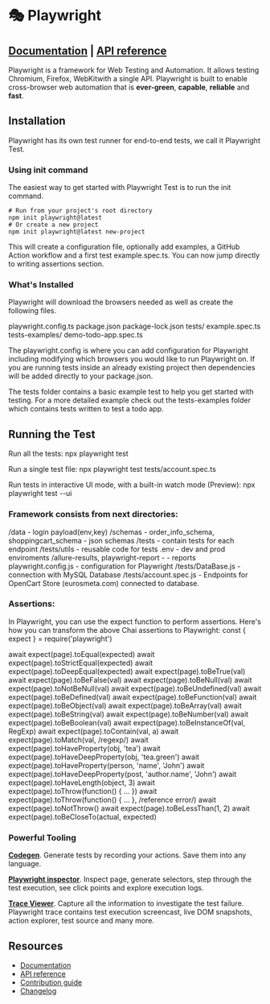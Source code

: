 # 🎭 Playwright


## [Documentation](https://playwright.dev) | [API reference](https://playwright.dev/docs/api/class-playwright)

Playwright is a framework for Web Testing and Automation. It allows testing Chromium, Firefox, WebKitwith a single API. Playwright is built to enable cross-browser web automation that is **ever-green**, **capable**, **reliable** and **fast**.

## Installation

Playwright has its own test runner for end-to-end tests, we call it Playwright Test.

### Using init command

The easiest way to get started with Playwright Test is to run the init command.

```Shell
# Run from your project's root directory
npm init playwright@latest
# Or create a new project
npm init playwright@latest new-project
```

This will create a configuration file, optionally add examples, a GitHub Action workflow and a first test example.spec.ts. You can now jump directly to writing assertions section.

### What's Installed

Playwright will download the browsers needed as well as create the following files.

playwright.config.ts
package.json
package-lock.json
tests/
  example.spec.ts
tests-examples/
  demo-todo-app.spec.ts

The playwright.config is where you can add configuration for Playwright including modifying which browsers you would like to run Playwright on. If you are running tests inside an already existing project then dependencies will be added directly to your package.json.

The tests folder contains a basic example test to help you get started with testing. For a more detailed example check out the tests-examples folder which contains tests written to test a todo app.


## Running the Test
Run all the tests:   npx playwright test

Run a single test file: npx playwright test tests/account.spec.ts

Run tests in interactive UI mode, with a built-in watch mode (Preview): npx playwright test --ui

### Framework consists from next directories:
/data - login payload(env,key)
/schemas - order_info_schema, shoppingcart_schema - json schemas
/tests - contain tests for each endpoint
/tests/utils - reusable code for tests
.env - dev and prod enviroments
/allure-results, playwright-report - - reports
playwright.config.js - configuration for Playwright
/tests/DataBase.js - connection with MySQL Database
/tests/account.spec.js - Endpoints for OpenCart Store (eurosmeta.com) connected to database.

### Assertions:
In Playwright, you can use the expect function to perform assertions. Here's how you can transform the above Chai assertions to Playwright:
const { expect } = require('playwright')

await expect(page).toEqual(expected)
await expect(page).toStrictEqual(expected)
await expect(page).toDeepEqual(expected)
await expect(page).toBeTrue(val)
await expect(page).toBeFalse(val)
await expect(page).toBeNull(val)
await expect(page).toNotBeNull(val)
await expect(page).toBeUndefined(val)
await expect(page).toBeDefined(val)
await expect(page).toBeFunction(val)
await expect(page).toBeObject(val)
await expect(page).toBeArray(val)
await expect(page).toBeString(val)
await expect(page).toBeNumber(val)
await expect(page).toBeBoolean(val)
await expect(page).toBeInstanceOf(val, RegExp)
await expect(page).toContain(val, a)
await expect(page).toMatch(val, /regexp/)
await expect(page).toHaveProperty(obj, 'tea')
await expect(page).toHaveDeepProperty(obj, 'tea.green')
await expect(page).toHaveProperty(person, 'name', 'John')
await expect(page).toHaveDeepProperty(post, 'author.name', 'John')
await expect(page).toHaveLength(object, 3)
await expect(page).toThrow(function() { ... })
await expect(page).toThrow(function() { ... }, /reference error/)
await expect(page).toNotThrow()
await expect(page).toBeLessThan(1, 2)
await expect(page).toBeCloseTo(actual, expected)



### Powerful Tooling

**[Codegen](https://playwright.dev/docs/codegen)**. Generate tests by recording your actions. Save them into any language.

**[Playwright inspector](https://playwright.dev/docs/inspector)**. Inspect page, generate selectors, step through the test execution, see click points and explore execution logs.

**[Trace Viewer](https://playwright.dev/docs/trace-viewer)**. Capture all the information to investigate the test failure. Playwright trace contains test execution screencast, live DOM snapshots, action explorer, test source and many more.


## Resources

* [Documentation](https://playwright.dev/docs/intro)
* [API reference](https://playwright.dev/docs/api/class-playwright/)
* [Contribution guide](CONTRIBUTING.md)
* [Changelog](https://github.com/microsoft/playwright/releases)
